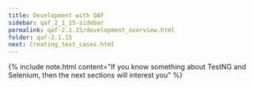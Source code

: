 ```yaml
---
title: Development with QAF
sidebar: qaf_2_1_15-sidebar
permalink: qaf-2.1.15/development_overview.html
folder: qaf-2.1.15
next: Creating_test_cases.html
---
```


{% include note.html content="If you know something about TestNG and Selenium, then the next sections will interest you" %}